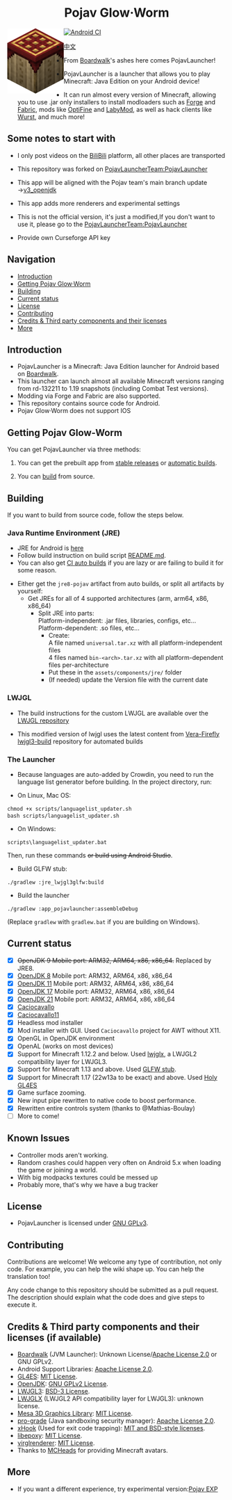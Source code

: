 <H1 align="center">Pojav Glow·Worm</H1>

<img src="https://github.com/PojavLauncherTeam/PojavLauncher/blob/v3_openjdk/app_pojavlauncher/src/main/assets/pojavlauncher.png" align="left" width="130" height="150" alt="PojavLauncher logo">

[![Android CI](https://github.com/PojavLauncherTeam/PojavLauncher/workflows/Android%20CI/badge.svg)](https://github.com/Vera-Firefly/Pojav-Glow-Worm/actions)

* <a href="/README-ZH_CN.md">中文</a>

* From [Boardwalk](https://github.com/zhuowei/Boardwalk)'s ashes here comes PojavLauncher!

* PojavLauncher is a launcher that allows you to play Minecraft: Java Edition on your Android device!

* It can run almost every version of Minecraft, allowing you to use .jar only installers to install modloaders such as [Forge](https://files.minecraftforge.net/) and [Fabric](http://fabricmc.net/), mods like [OptiFine](https://optifine.net) and [LabyMod](https://www.labymod.net/en), as well as hack clients like [Wurst](https://www.wurstclient.net/), and much more!
## Some notes to start with
- I only post videos on the [BiliBili](https://space.bilibili.com/1412062866?spm_id_from=333.1007.0.0) platform, all other places are transported

- This repository was forked on [PojavLauncherTeam:PojavLauncher](https://github.com/PojavLauncherTeam/PojavLauncher)

- This app will be aligned with the Pojav team's main branch update →[v3_openjdk](https://github.com/PojavLauncherTeam/PojavLauncher/tree/v3_openjdk)

- This app adds more renderers and experimental settings

- This is not the official version, it's just a modified,If you don't want to use it, please go to the [PojavLauncherTeam:PojavLauncher](https://github.com/PojavLauncherTeam/PojavLauncher)

- Provide own Curseforge API key

## Navigation
- [Introduction](#introduction)  
- [Getting Pojav Glow·Worm](#getting-pojav-glow-worm)
- [Building](#building) 
- [Current status](#current-status) 
- [License](#license) 
- [Contributing](#contributing) 
- [Credits & Third party components and their licenses](#credits--third-party-components-and-their-licenses-if-available)
- [More](#More)

## Introduction 
* PojavLauncher is a Minecraft: Java Edition launcher for Android based on [Boardwalk](https://github.com/zhuowei/Boardwalk). 
* This launcher can launch almost all available Minecraft versions ranging from rd-132211 to 1.19 snapshots (including Combat Test versions). 
* Modding via Forge and Fabric are also supported. 
* This repository contains source code for Android. 
* Pojav Glow·Worm does not support IOS

## Getting Pojav Glow-Worm

You can get PojavLauncher via three methods:

1. You can get the prebuilt app from [stable releases](https://github.com/Vera-Firefly/Pojav-Glow-Worm/releases) or [automatic builds](https://github.com/Vera-Firefly/Pojav-Glow-Worm/actions).

2. You can [build](#building) from source.
## Building
If you want to build from source code, follow the steps below.
### Java Runtime Environment (JRE)
- JRE for Android is [here](https://github.com/Vera-Firefly/android-openjdk-autobuild)
- Follow build instruction on build script [README.md](https://github.com/Vera-Firefly/android-openjdk-build/blob/buildjre8/README.md).
- You can also get [CI auto builds](https://github.com/Vera-Firefly/android-openjdk-build/actions) if you are lazy or are failing to build it for some reason.
* Either get the `jre8-pojav` artifact from auto builds, or split all artifacts by yourself:</br>
   - Get JREs for all of 4 supported architectures (arm, arm64, x86, x86_64) </br> 
      - Split JRE into parts:</br>
                Platform-independent: .jar files, libraries, configs, etc...</br>
                Platform-dependent: .so files, etc...</br>
        - Create:</br>
                A file named `universal.tar.xz` with all platform-independent files</br>
                4 files named `bin-<arch>.tar.xz` with all platform-dependent files per-architecture</br>
        - Put these in the `assets/components/jre/` folder</br>
        - (If needed) update the Version file with the current date</br>

### LWJGL
* The build instructions for the custom LWJGL are available over the [LWJGL repository](https://github.com/PojavLauncherTeam/lwjgl3)

* This modified version of lwjgl uses the latest content from [Vera-Firefly](https://github.com/Vera-Firefly) [lwjgl3-build](https://github.com/Vera-Firefly/lwjgl3-build) repository for automated builds
### The Launcher
- Because languages are auto-added by Crowdin, you need to run the language list generator before building. In the project directory, run:

* On Linux, Mac OS:
```
chmod +x scripts/languagelist_updater.sh
bash scripts/languagelist_updater.sh
```
* On Windows:
```
scripts\languagelist_updater.bat
```
Then, run these commands ~~or build using Android Studio~~.

* Build GLFW stub:
```
./gradlew :jre_lwjgl3glfw:build
```       
* Build the launcher
```
./gradlew :app_pojavlauncher:assembleDebug
```
(Replace `gradlew` with `gradlew.bat` if you are building on Windows).

## Current status
- [x] ~~OpenJDK 9 Mobile port: ARM32, ARM64, x86, x86_64.~~ Replaced by JRE8.
- [x] [OpenJDK 8](https://github.com/openjdk/jdk8u) Mobile port: ARM32, ARM64, x86, x86_64
- [x] [OpenJDK 11](https://github.com/openjdk/jdk11u) Mobile port: ARM32, ARM64, x86, x86_64
- [x] [OpenJDK 17](https://github.com/openjdk/jdk17u) Mobile port: ARM32, ARM64, x86, x86_64
- [x] [OpenJDK 21](https://github.com/openjdk/jdk21u) Mobile port: ARM32, ARM64, x86, x86_64
- [x] [Caciocavallo](https://openjdk.java.net/projects/caciocavallo/)
- [x] [Caciocavallo11](https://github.com/FCL-Team/caciocavallo11-FCL)
- [x] Headless mod installer
- [x] Mod installer with GUI. Used `Caciocavallo` project for AWT without X11.
- [x] OpenGL in OpenJDK environment
- [x] OpenAL (works on most devices)
- [x] Support for Minecraft 1.12.2 and below. Used [lwjglx](https://github.com/PojavLauncherTeam/lwjglx), a LWJGL2 compatibility layer for LWJGL3.
- [x] Support for Minecraft 1.13 and above. Used [GLFW stub](https://github.com/PojavLauncherTeam/lwjgl3-glfw-java).
- [x] Support for Minecraft 1.17 (22w13a to be exact) and above. Used [Holy GL4ES](https://github.com/PojavLauncherTeam/gl4es-114-extra)
- [x] Game surface zooming.
- [x] New input pipe rewritten to native code to boost performance.
- [x] Rewritten entire controls system (thanks to @Mathias-Boulay)
- [ ] More to come!

## Known Issues
- Controller mods aren't working.
- Random crashes could happen very often on Android 5.x when loading the game or joining a world.
- With big modpacks textures could be messed up
- Probably more, that's why we have a bug tracker

## License
- PojavLauncher is licensed under [GNU GPLv3](https://github.com/Vera-Firefly/Pojav-Glow-Worm/blob/v3_openjdk/LICENSE).

## Contributing
Contributions are welcome! We welcome any type of contribution, not only code. For example, you can help the wiki shape up. You can help the translation too!


Any code change to this repository should be submitted as a pull request. The description should explain what the code does and give steps to execute it.

## Credits & Third party components and their licenses (if available)
- [Boardwalk](https://github.com/zhuowei/Boardwalk) (JVM Launcher): Unknown License/[Apache License 2.0](https://github.com/zhuowei/Boardwalk/blob/master/LICENSE) or GNU GPLv2.
- Android Support Libraries: [Apache License 2.0](https://android.googlesource.com/platform/prebuilts/maven_repo/android/+/master/NOTICE.txt).
- [GL4ES](https://github.com/PojavLauncherTeam/gl4es): [MIT License](https://github.com/ptitSeb/gl4es/blob/master/LICENSE).<br>
- [OpenJDK](https://github.com/PojavLauncherTeam/openjdk-multiarch-jdk8u): [GNU GPLv2 License](https://openjdk.java.net/legal/gplv2+ce.html).<br>
- [LWJGL3](https://github.com/PojavLauncherTeam/lwjgl3): [BSD-3 License](https://github.com/LWJGL/lwjgl3/blob/master/LICENSE.md).
- [LWJGLX](https://github.com/PojavLauncherTeam/lwjglx) (LWJGL2 API compatibility layer for LWJGL3): unknown license.<br>
- [Mesa 3D Graphics Library](https://gitlab.freedesktop.org/mesa/mesa): [MIT License](https://docs.mesa3d.org/license.html).
- [pro-grade](https://github.com/pro-grade/pro-grade) (Java sandboxing security manager): [Apache License 2.0](https://github.com/pro-grade/pro-grade/blob/master/LICENSE.txt).
- [xHook](https://github.com/iqiyi/xHook) (Used for exit code trapping): [MIT and BSD-style licenses](https://github.com/iqiyi/xHook/blob/master/LICENSE).
- [libepoxy](https://github.com/anholt/libepoxy): [MIT License](https://github.com/anholt/libepoxy/blob/master/COPYING).
- [virglrenderer](https://github.com/PojavLauncherTeam/virglrenderer): [MIT License](https://gitlab.freedesktop.org/virgl/virglrenderer/-/blob/master/COPYING).
- Thanks to [MCHeads](https://mc-heads.net) for providing Minecraft avatars.

## More
* If you want a different experience, try experimental version:[Pojav EXP](https://github.com/Vera-Firefly/PojavLauncher-Experimental-Edition)
